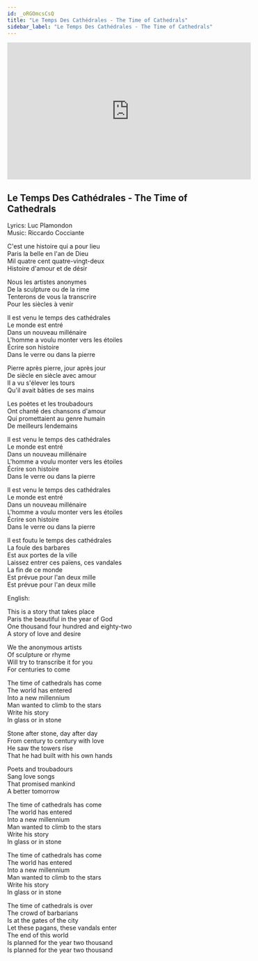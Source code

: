 ```yaml
---
id: _oRGOmcsCsQ
title: "Le Temps Des Cathédrales - The Time of Cathedrals"
sidebar_label: "Le Temps Des Cathédrales - The Time of Cathedrals"
---
```


<div class="video-float-container">
  <iframe
    width="560"
    height="315"
    src="https://www.youtube.com/embed/_oRGOmcsCsQ"
    title="YouTube video player"
    frameborder="0"
    allow="accelerometer; autoplay; clipboard-write; encrypted-media; gyroscope; picture-in-picture; web-share"
    referrerpolicy="strict-origin-when-cross-origin"
    allowfullscreen
  ></iframe>
</div>

## Le Temps Des Cathédrales - The Time of Cathedrals

Lyrics: Luc Plamondon  
Music: Riccardo Cocciante

C'est une histoire qui a pour lieu  
Paris la belle en l'an de Dieu  
Mil quatre cent quatre-vingt-deux  
Histoire d'amour et de désir

Nous les artistes anonymes  
De la sculpture ou de la rime  
Tenterons de vous la transcrire  
Pour les siècles à venir

Il est venu le temps des cathédrales  
Le monde est entré  
Dans un nouveau millénaire  
L'homme a voulu monter vers les étoiles  
Écrire son histoire  
Dans le verre ou dans la pierre

Pierre après pierre, jour après jour  
De siècle en siècle avec amour  
Il a vu s'élever les tours  
Qu'il avait bâties de ses mains

Les poètes et les troubadours  
Ont chanté des chansons d'amour  
Qui promettaient au genre humain  
De meilleurs lendemains

Il est venu le temps des cathédrales  
Le monde est entré  
Dans un nouveau millénaire  
L'homme a voulu monter vers les étoiles  
Écrire son histoire  
Dans le verre ou dans la pierre

Il est venu le temps des cathédrales  
Le monde est entré  
Dans un nouveau millénaire  
L'homme a voulu monter vers les étoiles  
Écrire son histoire  
Dans le verre ou dans la pierre

Il est foutu le temps des cathédrales  
La foule des barbares  
Est aux portes de la ville  
Laissez entrer ces païens, ces vandales  
La fin de ce monde  
Est prévue pour l'an deux mille  
Est prévue pour l'an deux mille

English:

This is a story that takes place  
Paris the beautiful in the year of God  
One thousand four hundred and eighty-two  
A story of love and desire

We the anonymous artists  
Of sculpture or rhyme  
Will try to transcribe it for you  
For centuries to come

The time of cathedrals has come  
The world has entered  
Into a new millennium  
Man wanted to climb to the stars  
Write his story  
In glass or in stone

Stone after stone, day after day  
From century to century with love  
He saw the towers rise  
That he had built with his own hands

Poets and troubadours  
Sang love songs  
That promised mankind  
A better tomorrow

The time of cathedrals has come  
The world has entered  
Into a new millennium  
Man wanted to climb to the stars  
Write his story  
In glass or in stone

The time of cathedrals has come  
The world has entered  
Into a new millennium  
Man wanted to climb to the stars  
Write his story  
In glass or in stone

The time of cathedrals is over  
The crowd of barbarians  
Is at the gates of the city  
Let these pagans, these vandals enter  
The end of this world  
Is planned for the year two thousand  
Is planned for the year two thousand
